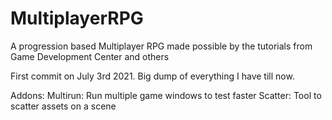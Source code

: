 # MultiplayerRPG
A progression based Multiplayer RPG made possible by the tutorials from Game Development Center and others

First commit on July 3rd 2021. Big dump of everything I have till now.

Addons:
  Multirun: Run multiple game windows to test faster
  Scatter: Tool to scatter assets on a scene
